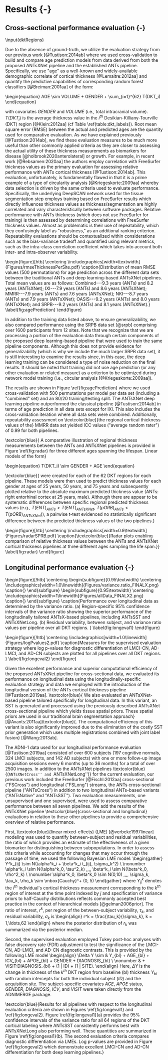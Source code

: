 
# Results {-}


## Cross-sectional performance evaluation {-}

\input{dktRegions}


Due to the absence of ground-truth, we utilize the evaluation strategy from our
previous work [@Tustison:2014ab] where we used cross-validation to build and
compare age prediction models from data derived from both the proposed ANTsXNet
pipeline and the established ANTs pipeline.  Specifically, we use "age" as a
well-known and widely-available demographic correlate of cortical thickness
[@Lemaitre:2012aa] and quantify the predictive capabilities of corresponding
random forest classifiers [@Breiman:2001aa] of the form:

\begin{equation}
AGE \sim VOLUME + GENDER + \sum_{i=1}^{62} T(DKT_i)
\end{equation}

with covariates
$GENDER$ and $VOLUME$ (i.e., total intracranial volume). $T(DKT_i)$ is the
average thickness value in the $i^{th}$ Desikian-Killiany-Tourville (DKT) region
[@Klein:2012aa] (cf Table \ref{table:dkt_labels}).  Root mean square error
(RMSE) between the actual and predicted ages are the quantity used for
comparative evaluation.  As we have explained previously [@Tustison:2014ab], we
find these evaluation measures to be much more useful than other commonly
applied criteria as they are closer to assessing the actual utility of these
thickness measurements as biomarkers for
disease [@holbrook2020anterolateral] or growth.  For example, in recent work
[@Rebsamen:2020aa] the authors employ correlation with FreeSurfer thickness
values as the primary evaluation for assessing relative performance with ANTs
cortical thickness [@Tustison:2014ab].  This evaluation, unfortunately, is
fundamentally flawed in that it is a prime example of a type of circularity
analysis [@Kriegeskorte:2009aa] whereby data selection is driven by the same
criteria used to evaluate performance.  Specifically, the underlying DeepSCAN
network used for the tissue segmentation step employs training based on
FreeSurfer results which directly influences thickness values as
thickness/segmentation are highly correlated and vary characteristically between
software packages. Relative performance with ANTs thickness (which does not use
FreeSurfer for training) is then assessed by determining correlations with
FreeSurfer thickness values.  Almost as problematic is their use of
repeatability, which they confusingly label as "robustness," as an additional
ranking criterion. Repeatability evaluations should be contextualized within
considerations such as the bias-variance tradeoff and quantified using relevant
metrics, such as the intra-class correlation coefficient which takes into
account both inter- and intra-observer variability.

\begin{figure}[htb]
  \centering
    \includegraphics[width=\textwidth]{Figures/rmseThicknessPerSite.pdf}
  \caption{Distribution of mean RMSE values (500 permutations) for age
          prediction across the different data sets between
          the traditional ANTs and deep learning-based ANTsXNet pipelines. Total
          mean values are as follows: Combined---9.3 years (ANTs) and 8.2 years
          (ANTsXNet); IXI---7.9 years (ANTs) and 8.6 years (ANTsXNet);
          MMRR---7.9 years (ANTs) and 7.6 years (ANTsXNet); NKI---8.7 years
          (ANTs) and 7.9 years (ANTsXNet); OASIS---9.2 years (ANTs) and 8.0
          years (ANTsXNet); and SRPB---9.2 years (ANTs) and 8.1 years
          (ANTsXNet).}
  \label{fig:agePrediction}
\end{figure}

In addition to the training data listed above, to ensure generalizability, we
also compared performance using the SRPB data set [@srpb] comprising over 1600
participants from 12 sites.  Note that we recognize that we are processing a
portion of the evaluation data through certain components of the proposed deep
learning-based pipeline that were used to train the same pipeline components.
Although this does not provide evidence for generalizability (which is why we
include the much larger SRPB data set), it is still interesting to examine the
results since, in this case, the deep learning training can be considered a type
of noise reduction on the final results.  It should be noted that training did not
use age prediction (or any other evaluation or related measure) as a criterion
to be optimized during network model training (i.e., circular analysis
[@Kriegeskorte:2009aa]).

The results are shown in Figure \ref{fig:agePrediction} where we used
cross-validation with 500 permutations per model per data set (including a
"combined" set) and an 80/20 training/testing split. The ANTsXNet deep learning
pipeline outperformed the classical pipeline [@Tustison:2014ab] in terms of age
prediction in all data sets except for IXI.  This also includes the
cross-validation iteration where all data sets were combined.  Additionally,
repeatability assessment on \textcolor{blue}{the regional cortical thickness
values of the} MMRR data set yielded ICC values ("average random rater") of 0.99
for both pipelines.

\textcolor{blue}{
A comparative illustration of regional thickness measurements between the ANTs
and ANTsXNet pipelines is provided in Figure \ref{fig:radar} for three different
ages spanning the lifespan.  Linear models of the form}

\begin{equation}
  T(DKT_i) \sim GENDER + AGE
\end{equation}

\textcolor{blue}{
were created for each of the 62 DKT regions for each pipeline.  These models were
then used to predict thickness values for each gender at ages of 25 years, 50 years,
and 75 years and subsequently plotted relative to the absolute maximum predicted
thickness value (ANTs:  right entorhinal cortex at 25 years, male).  Although
there are appear to be systematic differences between specific regional predicted
thickness values (e.g., $T(ENT)_{ANTs} > T(ENT)_{ANTsXNet}$,
$T(pORB)_{ANTs} < T(pORB)_{ANTsXNet}$)), a pairwise t-test evidenced no statistically
significant difference between the predicted thickness values of the two pipelines.}

\begin{figure}[htb]
  \centering
    \includegraphics[width=0.9\textwidth]{Figures/radarSPRB.pdf}
  \caption{\textcolor{blue}{Radar plots enabling comparison of relative thickness values between
  the ANTs and ANTsXNet cortical thickness pipelines at three different ages
  sampling the life span.}}
  \label{fig:radar}
\end{figure}


<!-- Importance plots
ranking the cortical thickness regions and the other covariates of Equation (1)
are shown in Figure \ref{fig:radar}. Rankings employ
"MeanDecreaseAccuracy" which quantifies the decrease in model accuracy based on
the exclusion of a specific random forest regressor.  -->

<!--
\begin{figure}[htb]
  \centering
  \begin{subfigure}{0.4\textwidth}
    \centering
    \includegraphics[width=0.75\linewidth]{Figures/rfImportance_SRPB1600_ANTs.pdf}
    \caption{ANTs}
  \end{subfigure}%
  \begin{subfigure}{0.4\textwidth}
    \centering
    \includegraphics[width=0.75\linewidth]{Figures/rfImportance_SRPB1600_ANTsXNet.pdf}
    \caption{ANTsXNet}
  \end{subfigure}
\caption{Importance plots for the SRPB data set using ``MeanDecreaseAccuracy'' for the
random forest regressors (i.e., cortical thickness regions, gender, and brain volume
specified by Equation (1).}
\label{fig:rfimportance}
\end{figure}
-->


## Longitudinal performance evaluation {-}

\begin{figure}[!htb]
  \centering
  \begin{subfigure}{0.95\textwidth}
    \centering
    \includegraphics[width=1.0\linewidth]{Figures/variance.ratio_FINALX.png}
    \caption{}
  \end{subfigure}
  \begin{subfigure}{0.95\textwidth}
    \centering
    \includegraphics[width=1\linewidth]{Figures/allData_FINALX2.png}
    \caption{}
  \end{subfigure}
  \caption{Performance over longitudinal data as determined by the variance ratio.
    (a) Region-specific 95\% confidence intervals of the variance ratio showing the
    superior performance of the longitudinally tailored ANTsX-based pipelines, including
    ANTsSST and ANTsXNetLong. (b) Residual variability, between subject, and variance ratio
    values per pipeline over all DKT regions. }
\label{fig:longeval1}
\end{figure}

\begin{figure}[!htb]
  \centering
    \includegraphics[width=1.0\linewidth]{Figures/logPvalues2.pdf}
  \caption{Measures for the supervised evaluation
  strategy where log p-values for diagnostic
  differentiation of LMCI-CN, AD-LMCI, and AD-CN subjects are plotted for all pipelines
  over all DKT regions. }
  \label{fig:longeval2}
\end{figure}

Given the excellent performance and superior computational efficiency of the
proposed ANTsXNet pipeline for cross-sectional data, we evaluated its
performance on longitudinal data using the longitudinally-specific evaluation
strategy and data we employed with the introduction of the longitudinal version
of the ANTs cortical thickness pipeline [@Tustison:2019aa].  \textcolor{blue}{
We also evaluated an ANTsXNet-based pipeline tailored specifically for longitudinal
data.  In this variant, an SST is generated and processed using the previously
described ANTsXNet cross-sectional pipeline which yields tissue spatial priors.
These spatial priors are used in our traditional brain segmentation approach}
[@Avants:2011aa]\textcolor{blue}{.  The computational efficiency of this variant is also
significantly improved due to the elimination of the costly SST prior generation
which uses multiple registrations combined with joint label fusion} [@Wang:2013ab].

The ADNI-1 data used for our longitudinal performance evaluation
[@Tustison:2019aa] consisted of over 600 subjects (197 cognitive normals, 324
LMCI subjects, and 142 AD subjects) with one or more follow-up image acquisition
sessions every 6 months (up to 36 months) for a total of over 2500 images. In
addition to the ANTsXNet pipelines \textcolor{blue}{(``ANTsXNetCross'' and
``ANTsXNetLong'')} for the current evaluation, our previous work included the
FreeSurfer [@Fischl:2012aa] cross-sectional ("FSCross") and longitudinal
("FSLong") streams, the ANTs cross-sectional pipeline ("ANTsCross") in addition
to two longitudinal ANTs-based variants ("ANTsNative" and "ANTsSST"). Two
evaluation measurements, one unsupervised and one supervised, were used to
assess comparative performance between all seven pipelines.  We add the results
of the ANTsXNet pipeline \textcolor{blue}{cross-sectional and longitudinal}
evaluations in relation to these other pipelines to provide a comprehensive
overview of relative performance.

First, \textcolor{blue}{linear mixed-effects} (LME) [@verbeke1997linear] modeling was used to quantify
between-subject and residual variabilities, the ratio of which provides an
estimate of the effectiveness of a given biomarker for distinguishing between
subpopulations. In order to assess this criteria while accounting for changes
that may occur through the passage of time, we used the following Bayesian LME
model:
\begin{gather}
  Y^k_{ij} \sim N(\alpha^k_i + \beta^k_i t_{ij}, \sigma_k^2) \\ \nonumber
  \alpha^k_i \sim N(\alpha^k_0, \tau^2_k) \,\,\,\, \beta^k_i \sim N(\beta^k_0, \rho^2_k) \\ \nonumber
  \alpha^k_0, \beta^k_0 \sim N(0,10) \,\,\,\,  \sigma_k, \tau_k, \rho_k \sim \mbox{Cauchy}^+ (0, 5)
\end{gather}
where $Y^k_{ij}$ denotes the $i^{th}$ individual's cortical thickness
measurement corresponding to the $k^{th}$ region of interest at the time point
indexed by $j$ and specification of variance priors to half-Cauchy distributions
reflects commonly accepted best practice in the context of hierarchical models
[@gelman2006prior].  The ratio of interest, $r^k$, per region
of the between-subject variability, $\tau_k$, and residual variability, $\sigma_k$
is
\begin{align}
  r^k = \frac{\tau_k}{\sigma_k}, k = 1,\ldots,62
\end{align}
where the posterior distribution of $r_k$ was summarized via the posterior
median.

Second, the supervised evaluation employed Tukey post-hoc analyses with false
discovery rate (FDR) adjustment to test the significance of the
LMCI-CN, AD-LMCI, and AD-CN diagnostic contrasts.  This is provided by the
following LME model
\begin{align}
  \Delta Y \sim & Y_{bl} + AGE_{bl} + ICV_{bl} + APOE_{bl} + GENDER + DIAGNOSIS_{bl} \\ \nonumber
                & + VISIT:DIAGNOSIS_{bl} + (1 | ID) + (1 | SITE).
\end{align}
Here, $\Delta Y$ is the change in thickness of the $k^{th}$ DKT region from
baseline (bl) thickness $Y_{bl}$ with random intercepts for both the individual
subject ($ID$) and the acquisition site. The subject-specific covariates $AGE$, $APOE$
status, $GENDER$, $DIAGNOSIS$, $ICV$, and $VISIT$ were taken directly from the
ADNIMERGE package.


\textcolor{blue}{Results for all pipelines with respect to the longitudinal
evaluation criteria are shown in Figures \ref{fig:longeval1} and
\ref{fig:longeval2}.  Figure \ref{fig:longeval1}(a) provides the 95\% confidence
intervals of the variance ratio for all 64 regions of the DKT cortical labeling
where ANTsSST consistently performs best with ANTsXNetLong also performing
well.  These quantities are summarized in Figure \ref{fig:longeval1}(b).  The
second evaluation criteria compares diagnostic differentiation via LMEs.  Log
p-values are provided in Figure \ref{fig:longeval2} which demonstrate excellent
LMCI-CN and AD-CN differentiation for both deep learning pipelines.}

<!-- , suggesting that
better classification performance---e.g., superior differentiation between
LMCI and AD cohorts---is completely possible for an ANTsXNet extension that
leverages the longitudinal information the current implementation does not. One
such piece of information is repeated measures, i.e., the fact that we observe
some subjects multiple times. Failure to account for this information explains
lower between-subject variabilities for ANTsXNet. In turn, all variability
expresses itself through higher within-subject residuals. But there is an
additional reason for ANTsXNet exhibiting higher residual variability. Neural
networks achieve their power by increasing their effective degrees of freedom
way beyond those of traditional linear models. In terms of the bias-variance
tradeoff, such an increase in model complexity translates to significantly less
predictive bias while simultaneously leading to greater predictive variance.
This fact explains how ANTsXNet can perform so well while retaining such a large
residual variability.  An interesting question is how longitudinal extensions to
ANTsXNet will perform with respect to the same measure. -->

